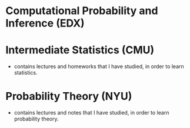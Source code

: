 # Computational Probability and Inference (EDX)
# Intermediate Statistics (CMU)
- contains lectures and homeworks that I have studied, in order to learn statistics.
# Probability Theory (NYU)
- contains lectures and notes that I have studied, in order to learn probability theory.



